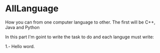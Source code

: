 # AllLanguage
How you can from one computer language to other. The first will be C++, Java and Python

In this part I'm goint to write the task to do and each languge must write:

1.- Hello word.
